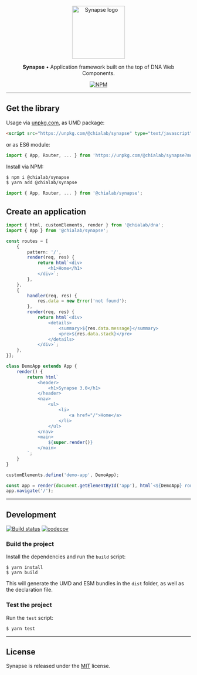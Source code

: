 <p align="center">
    <a href="https://www.chialab.io/p/synapse">
        <img alt="Synapse logo" width="144" height="144" src="https://raw.githack.com/chialab/synapse/main/logo.svg" />
    </a>
</p>

<p align="center">
    <strong>Synapse</strong> • Application framework built on the top of DNA Web Components.
</p>

<p align="center">
    <a href="https://www.npmjs.com/package/@chialab/synapse"><img alt="NPM" src="https://img.shields.io/npm/v/@chialab/synapse/beta"></a>
</p>

---

## Get the library

Usage via [unpkg.com](https://unpkg.com/), as UMD package:

```html
<script src="https://unpkg.com/@chialab/synapse" type="text/javascript"></script>
```

or as ES6 module:

```js
import { App, Router, ... } from 'https://unpkg.com/@chialab/synapse?module';
```

Install via NPM:

```sh
$ npm i @chialab/synapse
$ yarn add @chialab/synapse
```

```ts
import { App, Router, ... } from '@chialab/synapse';
```

## Create an application

```ts
import { html, customElements, render } from '@chialab/dna';
import { App } from '@chialab/synapse';

const routes = [
    {
        pattern: '/',
        render(req, res) {
            return html`<div>
                <h1>Home</h1>
            </div>`;
        },
    },
    {
        handler(req, res) {
            res.data = new Error('not found');
        },
        render(req, res) {
            return html`<div>
                <details>
                    <summary>${res.data.message}</summary>
                    <pre>${res.data.stack}</pre>
                </details>
            </div>`;
    },
}];

class DemoApp extends App {
    render() {
        return html`
            <header>
                <h1>Synapse 3.0</h1>
            </header>
            <nav>
                <ul>
                    <li>
                        <a href="/">Home</a>
                    </li>
                </ul>
            </nav>
            <main>
                ${super.render()}
            </main>
        `;
    }
}

customElements.define('demo-app', DemoApp);

const app = render(document.getElementById('app'), html`<${DemoApp} routes=${routes} />`);
app.navigate('/');
```

---

## Development

[![Build status](https://github.com/chialab/synapse/workflows/Main/badge.svg)](https://github.com/chialab/synapse/actions?query=workflow%3ABuild)
[![codecov](https://codecov.io/gh/chialab/synapse/branch/main/graph/badge.svg)](https://codecov.io/gh/chialab/synapse)

### Build the project

Install the dependencies and run the `build` script:
```
$ yarn install
$ yarn build
```

This will generate the UMD and ESM bundles in the `dist` folder, as well as the declaration file.

### Test the project

Run the `test` script:

```
$ yarn test
```

---

## License

Synapse is released under the [MIT](https://github.com/chialab/synapse/blob/master/LICENSE) license.
